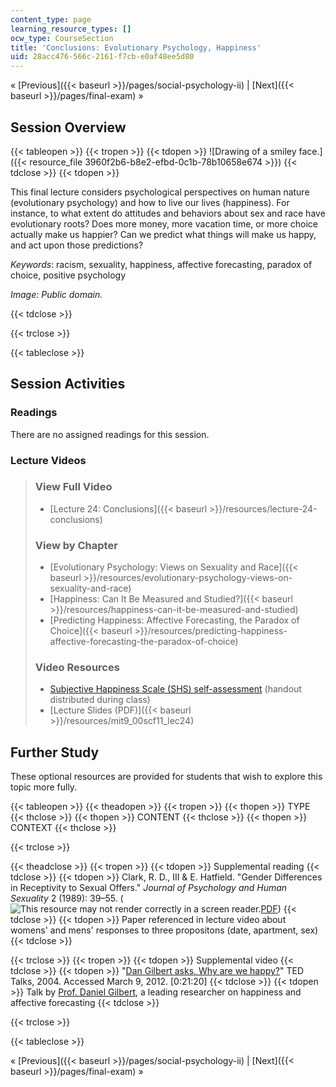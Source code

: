 ```yaml
---
content_type: page
learning_resource_types: []
ocw_type: CourseSection
title: 'Conclusions: Evolutionary Psychology, Happiness'
uid: 28acc476-566c-2161-f7cb-e0af48ee5d80
---
```


« [Previous]({{< baseurl >}}/pages/social-psychology-ii) | [Next]({{< baseurl >}}/pages/final-exam) »

Session Overview
----------------

{{< tableopen >}}
{{< tropen >}}
{{< tdopen >}}
![Drawing of a smiley face.]({{< resource_file 3960f2b6-b8e2-efbd-0c1b-78b10658e674 >}})
{{< tdclose >}}
{{< tdopen >}}


This final lecture considers psychological perspectives on human nature (evolutionary psychology) and how to live our lives (happiness). For instance, to what extent do attitudes and behaviors about sex and race have evolutionary roots? Does more money, more vacation time, or more choice actually make us happier? Can we predict what things will make us happy, and act upon those predictions?

_Keywords_: racism, sexuality, happiness, affective forecasting, paradox of choice, positive psychology

_Image: Public domain._


{{< tdclose >}}

{{< trclose >}}

{{< tableclose >}}

Session Activities
------------------

### Readings

There are no assigned readings for this session.

### Lecture Videos

> ### View Full Video
> 
> *   [Lecture 24: Conclusions]({{< baseurl >}}/resources/lecture-24-conclusions)
> 
> ### View by Chapter
> 
> *   [Evolutionary Psychology: Views on Sexuality and Race]({{< baseurl >}}/resources/evolutionary-psychology-views-on-sexuality-and-race)
> *   [Happiness: Can It Be Measured and Studied?]({{< baseurl >}}/resources/happiness-can-it-be-measured-and-studied)
> *   [Predicting Happiness: Affective Forecasting, the Paradox of Choice]({{< baseurl >}}/resources/predicting-happiness-affective-forecasting-the-paradox-of-choice)
> 
> ### Video Resources
> 
> *   [Subjective Happiness Scale (SHS) self-assessment](http://sonjalyubomirsky.com/subjective-happiness-scale-shs/) (handout distributed during class)
> *   [Lecture Slides (PDF)]({{< baseurl >}}/resources/mit9_00scf11_lec24)

Further Study
-------------

These optional resources are provided for students that wish to explore this topic more fully.

{{< tableopen >}}
{{< theadopen >}}
{{< tropen >}}
{{< thopen >}}
TYPE
{{< thclose >}}
{{< thopen >}}
CONTENT
{{< thclose >}}
{{< thopen >}}
CONTEXT
{{< thclose >}}

{{< trclose >}}

{{< theadclose >}}
{{< tropen >}}
{{< tdopen >}}
Supplemental reading
{{< tdclose >}}
{{< tdopen >}}
Clark, R. D., III & E. Hatfield. "Gender Differences in Receptivity to Sexual Offers." _Journal of Psychology and Human Sexuality_ 2 (1989): 39–55. (![This resource may not render correctly in a screen reader.](/images/inacessible.gif)[PDF](http://www2.hawaii.edu/~elaineh/79.pdf))
{{< tdclose >}}
{{< tdopen >}}
Paper referenced in lecture video about womens' and mens' responses to three propositons (date, apartment, sex)
{{< tdclose >}}

{{< trclose >}}
{{< tropen >}}
{{< tdopen >}}
Supplemental video
{{< tdclose >}}
{{< tdopen >}}
"[Dan Gilbert asks, Why are we happy?](http://www.ted.com/talks/dan_gilbert_asks_why_are_we_happy.html)" TED Talks, 2004. Accessed March 9, 2012. \[0:21:20\]
{{< tdclose >}}
{{< tdopen >}}
Talk by [Prof. Daniel Gilbert](http://gilbert.socialpsychology.org/), a leading researcher on happiness and affective forecasting
{{< tdclose >}}

{{< trclose >}}

{{< tableclose >}}

« [Previous]({{< baseurl >}}/pages/social-psychology-ii) | [Next]({{< baseurl >}}/pages/final-exam) »